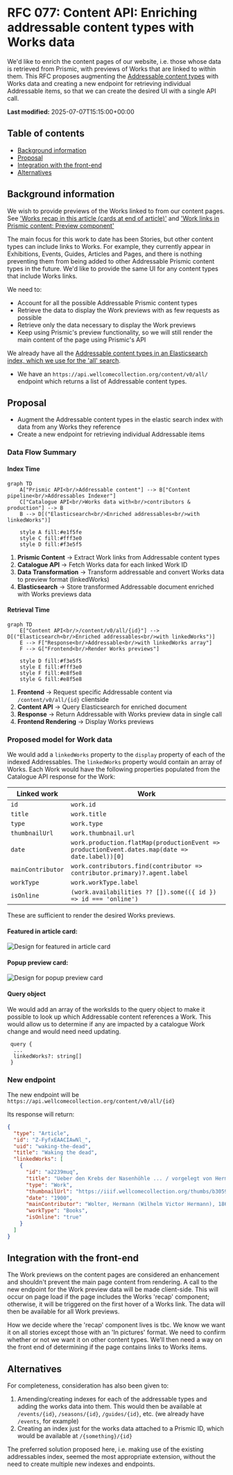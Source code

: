 # RFC 077: Content API: Enriching addressable content types with Works data

We'd like to enrich the content pages of our website, i.e. those whose data is retrieved from Prismic, with previews of Works that are linked to within them. This RFC proposes augmenting the [Addressable content types](https://github.com/wellcomecollection/docs/tree/main/rfcs/062-content-api-all-search#addressable-content-types) with Works data and creating a new endpoint for retrieving individual Addressable items, so that we can create the desired UI with a single API call.

**Last modified:** 2025-07-07T15:15:00+00:00

## Table of contents

- [Background information](#background-information)
- [Proposal](#proposal)
- [Integration with the front-end](#integration-with-the-front-end)
- [Alternatives](#alternatives)

## Background information

We wish to provide previews of the Works linked to from our content pages. See ['Works recap in this article (cards at end of article)'](https://github.com/wellcomecollection/wellcomecollection.org/issues/12065) and ['Work links in Prismic content: Preview component'](https://github.com/wellcomecollection/wellcomecollection.org/milestone/86)

The main focus for this work to date has been Stories, but other content types can include links to Works. For example, they currently appear in Exhibitions, Events, Guides, Articles and Pages, and there is nothing preventing them from being added to other Addressable Prismic content types in the future. We'd like to provide the same UI for any content types that include Works links.

We need to:

- Account for all the possible Addressable Prismic content types
- Retrieve the data to display the Work previews with as few requests as possible
- Retrieve only the data necessary to display the Work previews
- Keep using Prismic's preview functionality, so we will still render the main content of the page using Prismic's API

We already have all the [Addressable content types in an Elasticsearch index, which we use for the 'all' search](https://github.com/wellcomecollection/docs/blob/main/rfcs/062-content-api-all-search/README.md).

- We have an `https://api.wellcomecollection.org/content/v0/all/` endpoint which returns a list of Addressable content types.

## Proposal

- Augment the Addressable content types in the elastic search index with data from any Works they reference
- Create a new endpoint for retrieving individual Addressable items

### Data Flow Summary

#### Index Time

```mermaid
graph TD
    A["Prismic API<br/>Addressable content"] --> B["Content pipeline<br/>Addressables Indexer"]
    C["Catalogue API<br/>Works data with<br/>contributors & production"] --> B
    B --> D[("Elasticsearch<br/>Enriched addressables<br/>with linkedWorks")]

    style A fill:#e1f5fe
    style C fill:#fff3e0
    style D fill:#f3e5f5
```

1. **Prismic Content** → Extract Work links from Addressable content types
2. **Catalogue API** → Fetch Works data for each linked Work ID
3. **Data Transformation** → Transform addressable and convert Works data to preview format (linkedWorks)
4. **Elasticsearch** → Store transformed Addressable document enriched with Works previews data

#### Retrieval Time

```mermaid
graph TD
    E["Content API<br/>/content/v0/all/{id}"] --> D[("Elasticsearch<br/>Enriched addressables<br/>with linkedWorks")]
    E --> F["Response<br/>Addressable<br/>with linkedWorks array"]
    F --> G["Frontend<br/>Render Works previews"]

    style D fill:#f3e5f5
    style E fill:#fff3e0
    style F fill:#e8f5e8
    style G fill:#e8f5e8
```

1. **Frontend** → Request specific Addressable content via `/content/v0/all/{id}` clientside
2. **Content API** → Query Elasticsearch for enriched document
3. **Response** → Return Addressable with Works preview data in single call
4. **Frontend Rendering** → Display Works previews

### Proposed model for Work data

We would add a `linkedWorks` property to the `display` property of each of the indexed Addressables. The `linkedWorks` property would contain an array of Works. Each Work would have the following properties populated from the Catalogue API response for the Work:

| Linked work | Work |
|-------------|------|
| `id` | `work.id` |
| `title` | `work.title` |
| `type` | `work.type` |
| `thumbnailUrl` | `work.thumbnail.url` |
| `date` | `work.production.flatMap(productionEvent => productionEvent.dates.map(date => date.label))[0]` |
| `mainContributor` | `work.contributors.find(contributor => contributor.primary)?.agent.label` |
| `workType` | `work.workType.label` |
| `isOnline` | `(work.availabilities ?? []).some(({ id }) => id === 'online')` |

These are sufficient to render the desired Works previews.

#### Featured in article card:

<img src="./assets/featured-in-article-card.png" alt="Design for featured in article card" />

#### Popup preview card:

<img src="./assets/popup-preview-card.png" alt="Design for popup preview card" />

#### Query object

We would add an array of the worksIds to the query object to make it possible to look up which Addressable content references a Work. This would allow us to determine if any are impacted by a catalogue Work change and would need need updating.

```
 query {
  ...
  linkedWorks?: string[]
 }
```

### New endpoint

The new endpoint will be `https://api.wellcomecollection.org/content/v0/all/{id}`

Its response will return:

```json
{
  "type": "Article",
  "id": "Z-FyfxEAACIAwNl_",
  "uid": "waking-the-dead",
  "title": "Waking the dead",
  "linkedWorks": [
    {
      "id": "a2239muq",
      "title": "Ueber den Krebs der Nasenhöhle ... / vorgelegt von Hermann Wolter.",
      "type": "Work",
      "thumbnailUrl": "https://iiif.wellcomecollection.org/thumbs/b30598977_0001.jp2/full/!200,200/0/default.jpg",
      "date": "1900",
      "mainContributor": "Wolter, Hermann (Wilhelm Victor Hermann), 1868-",
      "workType": "Books",
      "isOnline": "true"
    }
  ]
}
```

## Integration with the front-end

The Work previews on the content pages are considered an enhancement and shouldn't prevent the main page content from rendering. A call to the new endpoint for the Work preview data will be made client-side. This will occur on page load if the page includes the Works 'recap' component; otherwise, it will be triggered on the first hover of a Works link. The data will then be available for all Work previews.

How we decide where the 'recap' component lives is tbc. We know we want it on all stories except those with an 'In pictures' format. We need to confirm whether or not we want it on other content types. We'll then need a way on the front end of determining if the page contains links to Works items.

## Alternatives

For completeness, consideration has also been given to:

1. Amending/creating indexes for each of the addressable types and adding the works data into them. This would then be available at `/events/{id}`, `/seasons/{id}`, `/guides/{id}`, etc. (we already have `/events`, for example)
2. Creating an index just for the works data attached to a Prismic ID, which would be available at `/{something}/{id}`

The preferred solution proposed here, i.e. making use of the existing addressables index, seemed the most appropriate extension, without the need to create multiple new indexes and endpoints.
